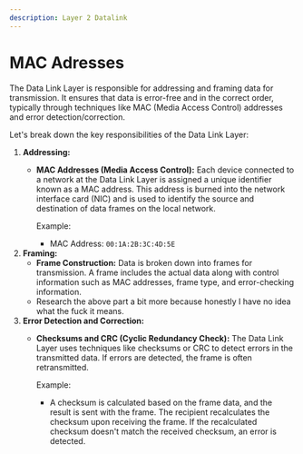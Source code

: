 ```yaml
---
description: Layer 2 Datalink
---
```


# MAC Adresses

The Data Link Layer is responsible for addressing and framing data for transmission. It ensures that data is error-free and in the correct order, typically through techniques like MAC (Media Access Control) addresses and error detection/correction.

Let's break down the key responsibilities of the Data Link Layer:

1. **Addressing:**
   *   **MAC Addresses (Media Access Control):** Each device connected to a network at the Data Link Layer is assigned a unique identifier known as a MAC address. This address is burned into the network interface card (NIC) and is used to identify the source and destination of data frames on the local network.

       Example:

       * MAC Address: `00:1A:2B:3C:4D:5E`
2. **Framing:**
   * **Frame Construction:** Data is broken down into frames for transmission. A frame includes the actual data along with control information such as MAC addresses, frame type, and error-checking information.
   * Research the above part a bit more because honestly I have no idea what the fuck it means.
3. **Error Detection and Correction:**
   *   **Checksums and CRC (Cyclic Redundancy Check):** The Data Link Layer uses techniques like checksums or CRC to detect errors in the transmitted data. If errors are detected, the frame is often retransmitted.

       Example:

       * A checksum is calculated based on the frame data, and the result is sent with the frame. The recipient recalculates the checksum upon receiving the frame. If the recalculated checksum doesn't match the received checksum, an error is detected.
